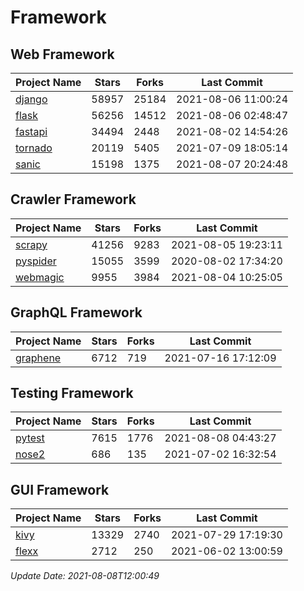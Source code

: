 # Framework

## Web Framework
| Project Name | Stars | Forks | Last Commit |
| ------------ | ----- | ----- | ----------- |
| [django](https://github.com/django/django) | 58957 | 25184 | 2021-08-06 11:00:24 |
| [flask](https://github.com/pallets/flask) | 56256 | 14512 | 2021-08-06 02:48:47 |
| [fastapi](https://github.com/tiangolo/fastapi) | 34494 | 2448 | 2021-08-02 14:54:26 |
| [tornado](https://github.com/tornadoweb/tornado) | 20119 | 5405 | 2021-07-09 18:05:14 |
| [sanic](https://github.com/sanic-org/sanic) | 15198 | 1375 | 2021-08-07 20:24:48 |

## Crawler Framework
| Project Name | Stars | Forks | Last Commit |
| ------------ | ----- | ----- | ----------- |
| [scrapy](https://github.com/scrapy/scrapy) | 41256 | 9283 | 2021-08-05 19:23:11 |
| [pyspider](https://github.com/binux/pyspider) | 15055 | 3599 | 2020-08-02 17:34:20 |
| [webmagic](https://github.com/code4craft/webmagic) | 9955 | 3984 | 2021-08-04 10:25:05 |

## GraphQL Framework
| Project Name | Stars | Forks | Last Commit |
| ------------ | ----- | ----- | ----------- |
| [graphene](https://github.com/graphql-python/graphene) | 6712 | 719 | 2021-07-16 17:12:09 |

## Testing Framework
| Project Name | Stars | Forks | Last Commit |
| ------------ | ----- | ----- | ----------- |
| [pytest](https://github.com/pytest-dev/pytest) | 7615 | 1776 | 2021-08-08 04:43:27 |
| [nose2](https://github.com/nose-devs/nose2) | 686 | 135 | 2021-07-02 16:32:54 |

## GUI Framework
| Project Name | Stars | Forks | Last Commit |
| ------------ | ----- | ----- | ----------- |
| [kivy](https://github.com/kivy/kivy) | 13329 | 2740 | 2021-07-29 17:19:30 |
| [flexx](https://github.com/flexxui/flexx) | 2712 | 250 | 2021-06-02 13:00:59 |

*Update Date: 2021-08-08T12:00:49*